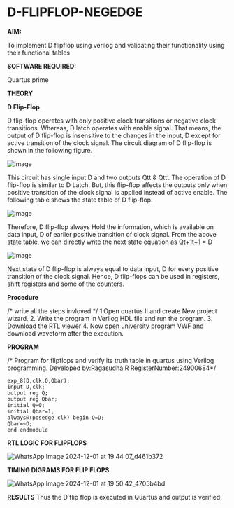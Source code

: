 # D-FLIPFLOP-NEGEDGE

**AIM:**

To implement  D flipflop using verilog and validating their functionality using their functional tables

**SOFTWARE REQUIRED:**

Quartus prime

**THEORY**

**D Flip-Flop**

D flip-flop operates with only positive clock transitions or negative clock transitions. Whereas, D latch operates with enable signal. That means, the output of D flip-flop is insensitive to the changes in the input, D except for active transition of the clock signal. The circuit diagram of D flip-flop is shown in the following figure.

![image](https://github.com/naavaneetha/D-FLIPDLOP-NEGEDGE/assets/154305477/48c81fe8-bc3f-40e7-95e2-519fc155ad51)

This circuit has single input D and two outputs Qtt & Qtt’. The operation of D flip-flop is similar to D Latch. But, this flip-flop affects the outputs only when positive transition of the clock signal is applied instead of active enable. The following table shows the state table of D flip-flop.

![image](https://github.com/naavaneetha/D-FLIPDLOP-NEGEDGE/assets/154305477/e5f3fda7-68ec-4a3a-a0a4-cf6f9cc4ab55)

Therefore, D flip-flop always Hold the information, which is available on data input, D of earlier positive transition of clock signal. From the above state table, we can directly write the next state equation as Qt+1t+1 = D

![image](https://github.com/naavaneetha/D-FLIPDLOP-NEGEDGE/assets/154305477/8592c0d8-2917-4142-91b9-d6c30dd891d2)

Next state of D flip-flop is always equal to data input, D for every positive transition of the clock signal. Hence, D flip-flops can be used in registers, shift registers and some of the counters.

**Procedure**

/* write all the steps invloved */
1.Open quartus II and create New project wizard. 2. Write the program in Verilog HDL file and run
the program. 3. Download the RTL viewer 4. Now open university program VWF and download
waveform after the execution.

**PROGRAM**

/* Program for flipflops and verify its truth table in quartus using Verilog programming. Developed by:Ragasudha R 
RegisterNumber:24900684*/
```
exp_8(D,clk,Q,Qbar); 
input D,clk; 
output reg Q; 
output reg Qbar; 
initial Q=0; 
initial Qbar=1; 
always@(posedge clk) begin Q=D; 
Qbar=~D; 
end endmodule
```


**RTL LOGIC FOR FLIPFLOPS**

![WhatsApp Image 2024-12-01 at 19 44 07_d461b372](https://github.com/user-attachments/assets/cd6aa5ed-dae4-460f-b4e6-f069518fec36)


**TIMING DIGRAMS FOR FLIP FLOPS**

![WhatsApp Image 2024-12-01 at 19 50 42_4705b4bd](https://github.com/user-attachments/assets/a58db40f-3b69-44dc-92ec-94e369a5116d)

**RESULTS**
Thus the D flip flop is executed in Quartus and output is verified.
